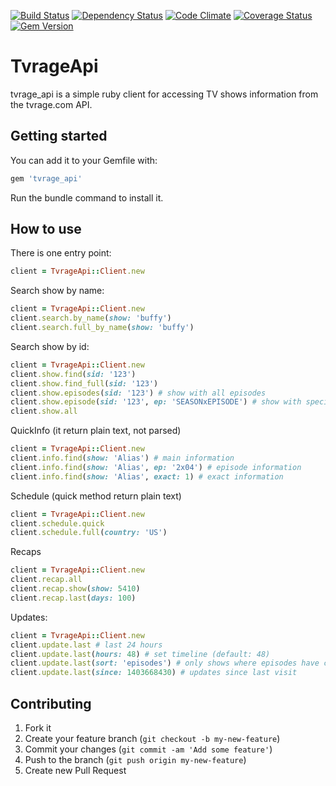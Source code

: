 [![Build Status](https://travis-ci.org/wafcio/tvrage_api.png?branch=master)](https://travis-ci.org/wafcio/tvrage_api)
[![Dependency Status](https://gemnasium.com/wafcio/tvrage_api.png)](https://gemnasium.com/wafcio/tvrage_api)
[![Code Climate](https://codeclimate.com/github/wafcio/tvrage_api.png)](https://codeclimate.com/github/wafcio/tvrage_api)
[![Coverage Status](https://coveralls.io/repos/wafcio/tvrage_api/badge.png)](https://coveralls.io/r/wafcio/tvrage_api)
[![Gem Version](https://badge.fury.io/rb/tvrage_api.png)](http://badge.fury.io/rb/tvrage_api)

# TvrageApi

tvrage_api is a simple ruby client for accessing TV shows information from the tvrage.com API.

## Getting started

You can add it to your Gemfile with:

```ruby
gem 'tvrage_api'
```
Run the bundle command to install it.

## How to use

There is one entry point:

```ruby
client = TvrageApi::Client.new
```

Search show by name:

```ruby
client = TvrageApi::Client.new
client.search.by_name(show: 'buffy')
client.search.full_by_name(show: 'buffy')
```

Search show by id:

```ruby
client = TvrageApi::Client.new
client.show.find(sid: '123')
client.show.find_full(sid: '123')
client.show.episodes(sid: '123') # show with all episodes
client.show.episode(sid: '123', ep: 'SEASONxEPISODE') # show with specific episode
client.show.all
```

QuickInfo (it return plain text, not parsed)

```ruby
client = TvrageApi::Client.new
client.info.find(show: 'Alias') # main information
client.info.find(show: 'Alias', ep: '2x04') # episode information
client.info.find(show: 'Alias', exact: 1) # exact information
```

Schedule (quick method return plain text)

```ruby
client = TvrageApi::Client.new
client.schedule.quick
client.schedule.full(country: 'US')
```

Recaps

```ruby
client = TvrageApi::Client.new
client.recap.all
client.recap.show(show: 5410)
client.recap.last(days: 100)
```

Updates:

```ruby
client = TvrageApi::Client.new
client.update.last # last 24 hours
client.update.last(hours: 48) # set timeline (default: 48)
client.update.last(sort: 'episodes') # only shows where episodes have changed
client.update.last(since: 1403668430) # updates since last visit
```

## Contributing

1. Fork it
2. Create your feature branch (`git checkout -b my-new-feature`)
3. Commit your changes (`git commit -am 'Add some feature'`)
4. Push to the branch (`git push origin my-new-feature`)
5. Create new Pull Request
